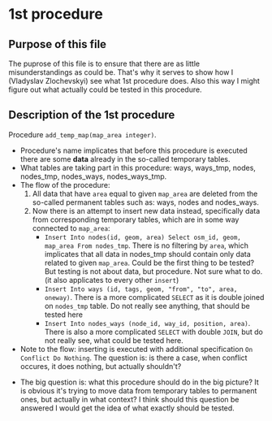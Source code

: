 # 1st procedure
## Purpose of this file
The puprose of this file is to ensure that there are as little misunderstandings as could be. That's why it serves to show how I (Vladyslav Zlochevskyi) see what 1st procedure does.
Also this way I might figure out what actually could be tested in this procedure.

## Description of the 1st procedure
Procedure `add_temp_map(map_area integer)`.
- Procedure's name implicates that before this procedure is executed there are some **data** already in the so-called temporary tables.
- What tables are taking part in this procedure: ways, ways_tmp, nodes, nodes_tmp, nodes_ways, nodes_ways_tmp.
- The flow of the procedure:
    1) All data that have `area` equal to given `map_area` are deleted from the so-called permanent tables such as: ways, nodes and nodes_ways.
    2) Now there is an attempt to insert new data instead, specifically data from corresponding temporary tables, which are in some way connected to `map_area`:
        - `Insert Into nodes(id, geom, area) Select osm_id, geom, map_area From nodes_tmp`. There is no filtering by `area`, which implicates that all data in nodes_tmp should contain only data related to given `map_area`. Could be the first thing to be tested? But testing is not about data, but procedure. Not sure what to do. (it also applicates to every other `insert`)
        - `Insert Into ways (id, tags, geom, "from", "to", area, oneway)`. There is a more complicated `SELECT` as it is double joined on `nodes_tmp` table. Do not really see anything, that should be tested here
        - `Insert Into nodes_ways (node_id, way_id, position, area)`. There is also a more complicated `SELECT` with double `JOIN`, but do not really see, what could be tested here. 
- Note to the flow: inserting is executed with additional specification `On Conflict Do Nothing`. The question is: is there a case, when conflict occures, it does nothing, but actually shouldn't?
<!-- - Additional question. As it was described above, this procedure should be executed only in a context that there are already some temporary data -->
- The big question is: what this procedure should do in the big picture? It is obvious it's trying to move data from temporary tables to permanent ones, but actually in what context? I think should this question be answered I would get the idea of what exactly should be tested.
<!-- - Primary Keys of tables: nodes(id), nodes_tmp(id), ways(id), ways_tmp(id), nodes_ways(id), nodes_ways_tmp(no primary key?) -->
